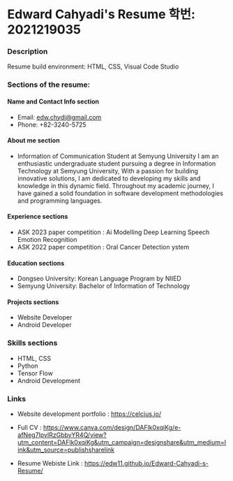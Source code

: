 # Edward Cahyadi's Resume 학번: 2021219035
### Description
Resume build environment: HTML, CSS, Visual Code Studio
### Sections of the resume:
#### Name and Contact Info section
- Email: edw.chydi@gmail.com  
- Phone: +82-3240-5725
#### About me section
- Information of Communication Student at Semyung University I am an enthusiastic undergraduate student pursuing a degree in Information Technology at Semyung University, With a passion for building innovative solutions, I am dedicated to developing my skills and knowledge in this dynamic field. Throughout my academic journey, I have gained a solid foundation in software development methodologies and programming languages.
#### Experience sections
- ASK 2023 paper competition : Ai Modelling Deep Learning Speech Emotion Recognition
- ASK 2022 paper competition : Oral Cancer Detection ystem
#### Education sections
- Dongseo University: Korean Language Program by NIIED
- Semyung University: Bachelor of Information of Technology
#### Projects sections
- Website Developer
- Android Developer
### Skills sections
- HTML, CSS
- Python
- Tensor Flow
- Android Development
### Links
- Website development portfolio : https://celcius.io/

- Full CV : https://www.canva.com/design/DAFlk0xqiKg/e-afNeg7IpvlRzGbbvYR4Q/view?utm_content=DAFlk0xqiKg&utm_campaign=designshare&utm_medium=link&utm_source=publishsharelink

- Resume Webiste Link : https://edw11.github.io/Edward-Cahyadi-s-Resume/


